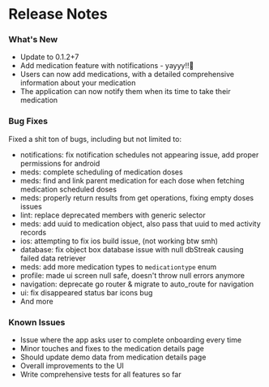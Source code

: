 # Release Notes

### What's New
- Update to 0.1.2+7
- Add medication feature with notifications - yayyy!!🥳
- Users can now add medications, with a detailed comprehensive information about your medication
- The application can now notify them when its time to take their medication

### Bug Fixes

Fixed a shit ton of bugs, including but not limited to:

- notifications: fix notification schedules not appearing issue, add proper permissions for android
- meds: complete scheduling of medication doses 
- meds: find and link parent medication for each dose when fetching medication scheduled doses 
- meds: properly return results from get operations, fixing empty doses issues
- lint: replace deprecated members with generic selector 
- meds: add uuid to medication object, also pass that uuid to med activity records 
- ios: attempting to fix ios build issue, (not working btw smh)
- database: fix object box database issue with null dbStreak causing failed data retriever 
- meds: add more medication types to `medicationtype` enum 
- profile: made ui screen null safe, doesn't throw null errors anymore 
- navigation: deprecate go router & migrate to auto_route for navigation 
- ui: fix disappeared status bar icons bug
- And more

### Known Issues
- Issue where the app asks user to complete onboarding every time
- Minor touches and fixes to the medication details page
- Should update demo data from medication details page
- Overall improvements to the UI
- Write comprehensive tests for all features so far